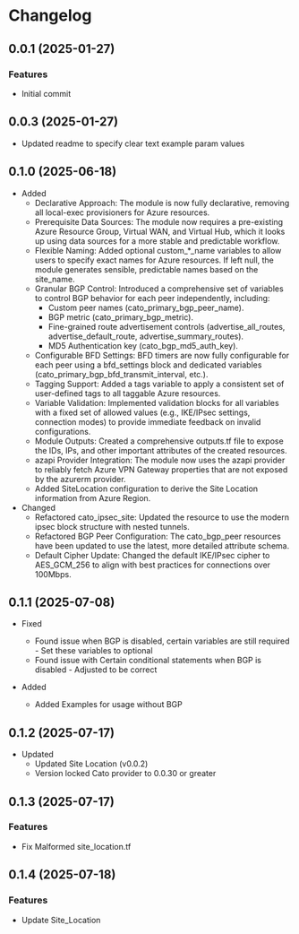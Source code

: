 # Changelog

## 0.0.1 (2025-01-27)

### Features
- Initial commit 

## 0.0.3 (2025-01-27)
- Updated readme to specify clear text example param values

## 0.1.0 (2025-06-18)
- Added
  - Declarative Approach: The module is now fully declarative, removing all local-exec provisioners for Azure resources.
  - Prerequisite Data Sources: The module now requires a pre-existing Azure Resource Group, Virtual WAN, and Virtual Hub, which it looks up using data sources for a more stable and predictable workflow.
  - Flexible Naming: Added optional custom_*_name variables to allow users to specify exact names for Azure resources. If left null, the module generates sensible, predictable names based on the site_name.
  - Granular BGP Control: Introduced a comprehensive set of variables to control BGP behavior for each peer independently, including:
    - Custom peer names (cato_primary_bgp_peer_name).
    - BGP metric (cato_primary_bgp_metric).
    - Fine-grained route advertisement controls (advertise_all_routes, advertise_default_route, advertise_summary_routes).
    - MD5 Authentication key (cato_bgp_md5_auth_key).
  - Configurable BFD Settings: BFD timers are now fully configurable for each peer using a bfd_settings block and dedicated variables (cato_primary_bgp_bfd_transmit_interval, etc.).
  - Tagging Support: Added a tags variable to apply a consistent set of user-defined tags to all taggable Azure resources.
  - Variable Validation: Implemented validation blocks for all variables with a fixed set of allowed values (e.g., IKE/IPsec settings, connection modes) to provide immediate feedback on invalid configurations.
  - Module Outputs: Created a comprehensive outputs.tf file to expose the IDs, IPs, and other important attributes of the created resources.
  - azapi Provider Integration: The module now uses the azapi provider to reliably fetch Azure VPN Gateway properties that are not exposed by the azurerm provider.
  - Added SiteLocation configuration to derive the Site Location information from Azure Region.
- Changed
  - Refactored cato_ipsec_site: Updated the resource to use the modern ipsec block structure with nested tunnels.
  - Refactored BGP Peer Configuration: The cato_bgp_peer resources have been updated to use the latest, more detailed attribute schema.
  - Default Cipher Update: Changed the default IKE/IPsec cipher to AES_GCM_256 to align with best practices for connections over 100Mbps.

## 0.1.1 (2025-07-08)
- Fixed 
  - Found issue when BGP is disabled, certain variables are still required - Set these variables to optional 
  - Found issue with Certain conditional statements when BGP is disabled - Adjusted to be correct 

- Added 
  - Added Examples for usage without BGP 

## 0.1.2 (2025-07-17)
- Updated
  - Updated Site Location (v0.0.2)
  - Version locked Cato provider to 0.0.30 or greater

## 0.1.3 (2025-07-17)

### Features
- Fix Malformed site_location.tf


## 0.1.4 (2025-07-18)

### Features 
- Update Site_Location